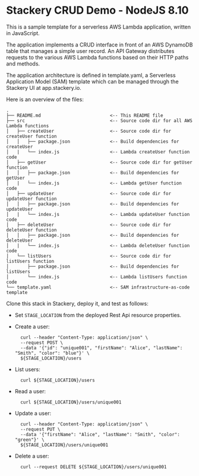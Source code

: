 # Stackery CRUD Demo - NodeJS 8.10

This is a sample template for a serverless AWS Lambda application, written in JavaScript.

The application implements a CRUD interface in front of an AWS DynamoDB table that
manages a simple user record.  An API Gateway distributes requests to the various
AWS Lambda functions based on their HTTP paths and methods.

The application architecture is defined in template.yaml, a Serverless
Application Model (SAM) template which can be managed through the Stackery UI
at app.stackery.io.

Here is an overview of the files:

```text
.
├── README.md                          <-- This README file
├── src                                <-- Source code dir for all AWS Lambda functions
│   ├── createUser                     <-- Source code dir for createUser function
│   │   ├── package.json               <-- Build dependencies for createUser
│   |   └── index.js                   <-- Lambda createUser function code 
│   ├── getUser                        <-- Source code dir for getUser function
│   │   ├── package.json               <-- Build dependencies for getUser
│   |   └── index.js                   <-- Lambda getUser function code 
│   ├── updateUser                     <-- Source code dir for updateUser function
│   │   ├── package.json               <-- Build dependencies for updateUser
│   |   └── index.js                   <-- Lambda updateUser function code 
│   ├── deleteUser                     <-- Source code dir for deleteUser function
│   │   ├── package.json               <-- Build dependencies for deleteUser
│   |   └── index.js                   <-- Lambda deleteUser function code 
│   └── listUsers                      <-- Source code dir for listUsers function
│       ├── package.json               <-- Build dependencies for listUsers
│       └── index.js                   <-- Lambda listUsers function code 
└── template.yaml                      <-- SAM infrastructure-as-code template
```

Clone this stack in Stackery, deploy it, and test as follows:

- Set `STAGE_LOCATION` from the deployed Rest Api resource properties.

- Create a user:

        curl --header "Content-Type: application/json" \
        --request POST \
        --data '{"id": "unique001", "firstName": "Alice", "lastName": "Smith", "color": "blue"}' \
        ${STAGE_LOCATION}/users

- List users:

        curl ${STAGE_LOCATION}/users

- Read a user:

        curl ${STAGE_LOCATION}/users/unique001

- Update a user:

        curl --header "Content-Type: application/json" \
        --request PUT \
        --data '{"firstName": "Alice", "lastName": "Smith", "color": "green"}' \
        ${STAGE_LOCATION}/users/unique001

- Delete a user:

        curl --request DELETE ${STAGE_LOCATION}/users/unique001
